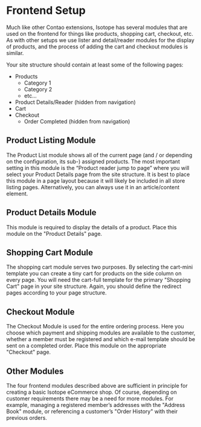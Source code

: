 # Frontend Setup

Much like other Contao extensions, Isotope has several modules that are used on the frontend for things like products, shopping cart, checkout, etc. As with other setups we use lister and detail/reader modules for the display of products, and the process of adding the cart and checkout modules is similar.

Your site structure should contain at least some of the following pages:
- Products
    - Category 1
    - Category 2
    - etc...
- Product Details/Reader (hidden from navigation)
- Cart
- Checkout
    - Order Completed (hidden from navigation)


## Product Listing Module

The Product List module shows all of the current page (and / or depending on the configuration, its sub-) assigned products. The most important setting in this module is the “Product reader jump to page” where you will select your Product Details page from the site structure. It is best to place this module in a page layout because it will likely be included in all store listing pages. Alternatively, you can always use it in an article/content element.


## Product Details Module

This module is required to display the details of a product. Place this module on the "Product Details" page.


## Shopping Cart Module

The shopping cart module serves two purposes. By selecting the cart-mini template you can create a tiny cart for products on the side column on every page. You will need the cart-full template for the primary "Shopping Cart" page in your site structure. Again, you should define the redirect pages according to your page structure.


## Checkout Module

The Checkout Module is used for the entire ordering process. Here you choose which payment and shipping modules are available to the customer, whether a member must be registered and which e-mail template should be sent on a completed order. Place this module on the appropriate "Checkout" page.


## Other Modules

The four frontend modules described above are sufficient in principle for creating a basic Isotope eCommerce shop. Of course, depending on customer requirements there may be a need for more modules. For example, managing a registered member’s addresses with the "Address Book" module, or referencing a customer’s "Order History" with their previous orders.